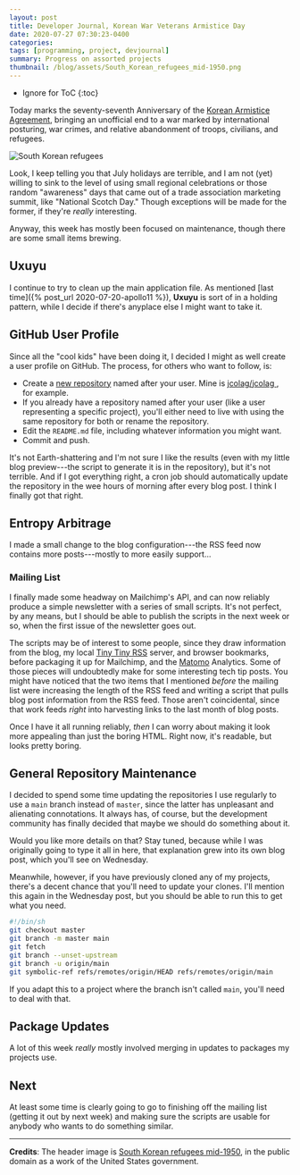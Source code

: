 ```yaml
---
layout: post
title: Developer Journal, Korean War Veterans Armistice Day
date: 2020-07-27 07:30:23-0400
categories:
tags: [programming, project, devjournal]
summary: Progress on assorted projects
thumbnail: /blog/assets/South_Korean_refugees_mid-1950.png
---
```


* Ignore for ToC
{:toc}

Today marks the seventy-seventh Anniversary of the [Korean Armistice Agreement](https://en.wikipedia.org/wiki/Korean_Armistice_Agreement), bringing an unofficial end to a war marked by international posturing, war crimes, and relative abandonment of troops, civilians, and refugees.

![South Korean refugees](/blog/assets/South_Korean_refugees_mid-1950.png "South Korean refugees")

Look, I keep telling you that July holidays are terrible, and I am not (yet) willing to sink to the level of using small regional celebrations or those random "awareness" days that came out of a trade association marketing summit, like "National Scotch Day."  Though exceptions will be made for the former, if they're *really* interesting.

Anyway, this week has mostly been focused on maintenance, though there are some small items brewing.

## Uxuyu

I continue to try to clean up the main application file.  As mentioned [last time]({% post_url 2020-07-20-apollo11 %}), **Uxuyu** is sort of in a holding pattern, while I decide if there's anyplace else I might want to take it.

## GitHub User Profile

Since all the "cool kids" have been doing it, I decided I might as well create a user profile on GitHub.  The process, for others who want to follow, is:

 * Create a [new repository](https://github.com/new) named after your user.  Mine is [jcolag/jcolag <i class="fab fa-github"></i>](https://github.com/jcolag/jcolag), for example.
 * If you already have a repository named after your user (like a user representing a specific project), you'll either need to live with using the same repository for both or rename the repository.
 * Edit the `README.md` file, including whatever information you might want.
 * Commit and push.

It's not Earth-shattering and I'm not sure I like the results (even with my little blog preview---the script to generate it is in the repository), but it's not terrible.  And if I got everything right, a cron job should automatically update the repository in the wee hours of morning after every blog post.  I think I finally got that right.

## Entropy Arbitrage

I made a small change to the blog configuration---the RSS feed now contains more posts---mostly to more easily support...

### Mailing List

I finally made some headway on Mailchimp's API, and can now reliably produce a simple newsletter with a series of small scripts.  It's not perfect, by any means, but I should be able to publish the scripts in the next week or so, when the first issue of the newsletter goes out.

The scripts may be of interest to some people, since they draw information from the blog, my local [Tiny Tiny RSS](https://tt-rss.org/) server, and browser bookmarks, before packaging it up for Mailchimp, and the [Matomo](https://matomo.org/) Analytics.  Some of those pieces will undoubtedly make for some interesting tech tip posts.  You might have noticed that the two items that I mentioned *before* the mailing list were increasing the length of the RSS feed and writing a script that pulls blog post information from the RSS feed.  Those aren't coincidental, since that work feeds *right* into harvesting links to the last month of blog posts.

Once I have it all running reliably, *then* I can worry about making it look more appealing than just the boring HTML.  Right now, it's readable, but looks pretty boring.

## General Repository Maintenance

I decided to spend some time updating the repositories I use regularly to use a `main` branch instead of `master`, since the latter has unpleasant and alienating connotations.  It always has, of course, but the development community has finally decided that maybe we should do something about it.

Would you like more details on that?  Stay tuned, because while I was originally going to type it all in here, that explanation grew into its own blog post, which you'll see on Wednesday.

Meanwhile, however, if you have previously cloned any of my projects, there's a decent chance that you'll need to update your clones.  I'll mention this again in the Wednesday post, but you should be able to run this to get what you need.

```sh
#!/bin/sh
git checkout master
git branch -m master main
git fetch
git branch --unset-upstream
git branch -u origin/main
git symbolic-ref refs/remotes/origin/HEAD refs/remotes/origin/main
```

If you adapt this to a project where the branch isn't called `main`, you'll need to deal with that.

## Package Updates

A lot of this week *really* mostly involved merging in updates to packages my projects use.

## Next

At least some time is clearly going to go to finishing off the mailing list (getting it out by next week) and making sure the scripts are usable for anybody who wants to do something similar.

* * *

**Credits**:  The header image is [South Korean refugees mid-1950](https://commons.wikimedia.org/wiki/File:South_Korean_refugees_mid-1950.jpg), in the public domain as a work of the United States government.
